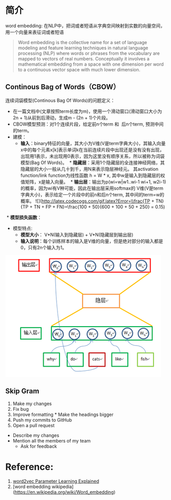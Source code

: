
# 简介
word embedding: 在NLP中，把词或者短语从字典空间映射到实数的向量空间，用一个向量来表征词或者短语
> Word embedding is the collective name for a set of language modeling and feature learning techniques in natural language processing (NLP) where words or phrases from the vocabulary are mapped to vectors of real numbers. Conceptually it involves a mathematical embedding from a space with one dimension per word to a continuous vector space with much lower dimension.


## Continous Bag of Words（CBOW）

连续词袋模型(Continous Bag Of Words)的问题定义：

- 在一篇文档中(文章按照term长度为m)，使用一个滑动窗口(滑动窗口大小为2n + 1)从前到后滑动，生成m - (2n + 1)个片段。
- CBOW模型预测：对1个连续片段，给定前n个term 和  后n个term, 预测中间的term。
- 建模：
  * **输入**：binary特征的向量，其大小为V维(V是term字典大小)，其输入向量x中的每个元素x[k]表示单词k在当前连续片段中出现还是没有没有出现，出现用1表示，未出现用0表示，因为这里没有顺序关系，所以被称为词袋模型(Bag Of Words)。
  * **隐藏层**：采用1个隐藏层的全连接神经网络，其隐藏层的大小一般从几十到千，用N来表示隐层神经元。 其activation function/link function为线性函数 h = W \* x, 其中w是输入到隐藏层的权值矩阵，x是输入向量。
  * **输出层**：输出为p(wi=w|w1..wi-1 wi+1, w2i-1)的概率，因为wi有V种可能，因此在输出层采用softmax的 V维(V是term字典大小)，表示给定一个片段中的前n和后n个term, 其中间的term=w的概率。
  ![](http://latex.codecogs.com/gif.latex?Error=\\frac{TP + TN}{TP + TN + FP + FN}=\\frac{100 + 50}{600 + 100 + 50 + 250} = 0.15)
  
  * **模型损失函数**： 
- 模型特点:
  * **模型大小**： V\*N(输入到隐藏层) + V\*N(隐藏层到输出层)
  * **输入说明**：每个训练样本的输入是V维的向量，但是绝对部分的输入都是0，只有2n个输入为1。
 
![word2vec](img/word2Vec.png) 



## Skip Gram
1. Make my changes
  1. Fix bug
  2. Improve formatting
    * Make the headings bigger
2. Push my commits to GitHub
3. Open a pull request
  * Describe my changes
  * Mention all the members of my team
    * Ask for feedback

# 

# Reference:
1. [word2vec Parameter Learning Explained](http://www-personal.umich.edu/~ronxin/pdf/w2vexp.pdf)
2. [word embedding wikipedia] (https://en.wikipedia.org/wiki/Word_embedding)
